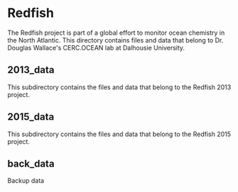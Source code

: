 # Redfish

The Redfish project is part of a global effort to monitor ocean chemistry in the North Atlantic. This directory contains files and data that belong to Dr. Douglas Wallace's CERC.OCEAN lab at Dalhousie University. 

## 2013_data

This subdirectory contains the files and data that belong to the Redfish 2013 project.

## 2015_data

This subdirectory contains the files and data that belong to the Redfish 2015 project. 

## back_data

Backup data 